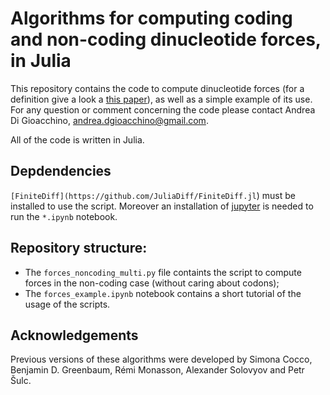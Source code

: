 # Algorithms for computing coding and non-coding dinucleotide forces, in Julia

This repository contains the code to compute dinucleotide forces (for a definition
give a look a [this paper](https://www.pnas.org/content/111/13/5054.short)),
as well as a simple example of its use.
For any question or comment concerning the code please contact Andrea Di Gioacchino,
<andrea.dgioacchino@gmail.com>.

All of the code is written in Julia.

## Depdendencies
`[FiniteDiff](https://github.com/JuliaDiff/FiniteDiff.jl`) must be installed
to use the script. 
Moreover an installation of [jupyter](https://jupyter.org) is needed to run the `*.ipynb` notebook.

## Repository structure:
- The `forces_noncoding_multi.py` file containts the script to compute forces
in the non-coding case (without caring about codons); 
- The `forces_example.ipynb` notebook contains a short tutorial of the
usage of the scripts.


## Acknowledgements
Previous versions of these algorithms were developed by Simona Cocco,
Benjamin D. Greenbaum, Rémi Monasson, Alexander Solovyov and Petr Šulc.
